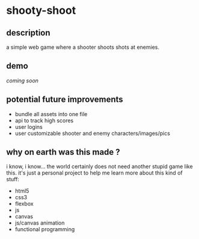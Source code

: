 # shooty-shoot

## description

a simple web game where a shooter shoots shots at enemies.

## demo

_coming soon_

## potential future improvements

* bundle all assets into one file
* api to track high scores
* user logins
* user customizable shooter and enemy characters/images/pics

## why on earth was this made ?

i know, i know... the world certainly does not need another stupid game like this.  it's just a personal project to help me learn more about this kind of stuff:
* html5
* css3
* flexbox
* js
* canvas
* js/canvas animation
* functional programming
